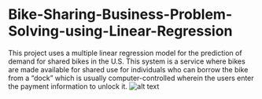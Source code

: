 # Bike-Sharing-Business-Problem-Solving-using-Linear-Regression
This project uses a multiple linear regression model for the prediction of demand for shared bikes in the U.S. This system is a service where bikes are made available for shared use for individuals who can borrow the bike from a “dock” which is usually computer-controlled wherein the users enter the payment information to unlock it. 
![alt text](https://www.google.com/url?sa=i&url=https%3A%2F%2Fblog.google%2Fproducts%2Fmaps%2Freal-time-bikeshare-information-google-map%2F&psig=AOvVaw2-Rk1M0JJ5_DhthcXxDqY2&ust=1689938235585000&source=images&cd=vfe&opi=89978449&ved=0CBEQjRxqFwoTCIDjmtOUnYADFQAAAAAdAAAAABAR)
